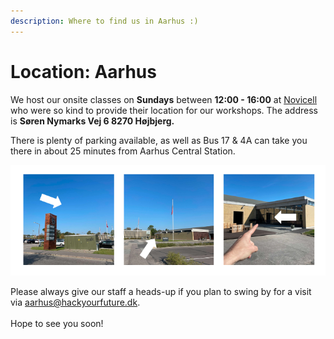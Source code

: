 ```yaml
---
description: Where to find us in Aarhus :)
---
```


# Location: Aarhus



We host our onsite classes on **Sundays** between **12:00 - 16:00** at [Novicell](https://www.novicell.dk) who were so kind to provide their location for our workshops. The address is **Søren Nymarks Vej 6 8270 Højbjerg.**&#x20;

There is plenty of parking available, as well as Bus 17 & 4A can take you there in about 25 minutes from Aarhus Central Station.

![How to find the right building from the parking lot.](<../.gitbook/assets/Way Description - Novicell.png>)

Please always give our staff a heads-up if you plan to swing by for a visit via aarhus@hackyourfuture.dk.\
\
Hope to see you soon!
